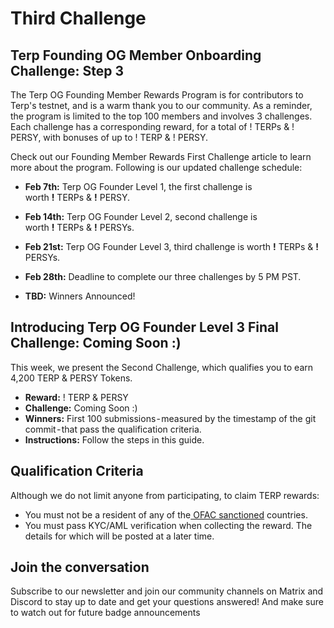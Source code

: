 # Third Challenge 
## Terp Founding OG Member Onboarding Challenge: Step 3

The Terp OG Founding Member Rewards Program is for contributors to Terp's testnet, and is a warm thank you to our community. As a reminder, the program is limited to the top 100 members and involves 3 challenges. Each challenge has a corresponding reward, for a total of ! TERPs & ! PERSY, with bonuses of up to ! TERP & ! PERSY.

Check out our Founding Member Rewards First Challenge article to learn more about the program. Following is our updated challenge schedule:
- **Feb 7th:** Terp OG Founder Level 1, the first challenge is \
worth **!** TERPs & **!** PERSY.

- **Feb 14th:** Terp OG Founder Level 2, second challenge is \
worth **!** TERPs & **!** PERSYs.

- **Feb 21st:** Terp OG Founder Level 3, third challenge is worth **!** TERPs & **!** PERSYs.

- **Feb 28th:** Deadline to complete our three challenges by 5 PM PST.

- **TBD:** Winners Announced!

## Introducing Terp OG Founder Level 3 Final Challenge: Coming Soon :)
This week, we present the Second Challenge, which qualifies you to earn 4,200 TERP & PERSY  Tokens.

- **Reward:** ! TERP & PERSY
- **Challenge:** Coming Soon :)
- **Winners:** First 100 submissions - measured by the timestamp of the git commit - that pass the qualification criteria.
- **Instructions:** Follow the steps in this guide.

## Qualification Criteria
Although we do not limit anyone from participating, to claim TERP rewards:
- You must not be a resident of any of the[ OFAC sanctioned](https://home.treasury.gov/policy-issues/office-of-foreign-assets-control-sanctions-programs-and-information) countries.
- You must pass KYC/AML verification when collecting the reward. The details for which will be posted at a later time.

## Join the conversation 
Subscribe to our newsletter and join our community channels on Matrix and Discord to stay up to date and get your questions answered! And make sure to watch out for future badge announcements